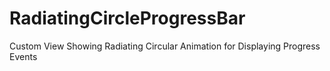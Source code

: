 RadiatingCircleProgressBar
==========================

Custom View Showing Radiating Circular Animation for Displaying Progress Events
